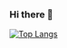 ### Hi there 👋

[![Top Langs](https://github-readme-stats.vercel.app/api/top-langs/?username=sivizdral&layout=compact)](https://github.com/anuraghazra/github-readme-stats)

<!--
**sivizdral/sivizdral** is a ✨ _special_ ✨ repository because its `README.md` (this file) appears on your GitHub profile.

Here are some ideas to get you started:

- 🔭 I’m currently working on ...
- 🌱 I’m currently learning ...
- 👯 I’m looking to collaborate on ...
- 🤔 I’m looking for help with ...
- 💬 Ask me about ...
- 📫 How to reach me: ...
- 😄 Pronouns: ...
- ⚡ Fun fact: ...
-->
